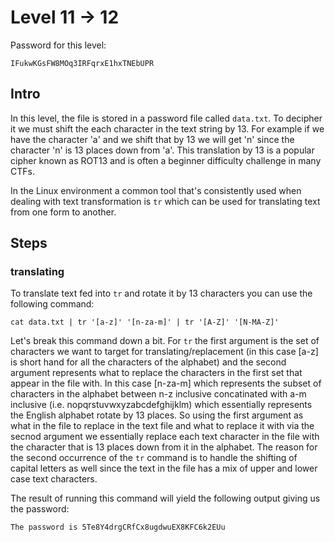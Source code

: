 # Level 11 -> 12

Password for this level:
```
IFukwKGsFW8MOq3IRFqrxE1hxTNEbUPR
```

## Intro

In this level, the file is stored in a password file called `data.txt`.
To decipher it we must shift the each character in the text string by 13. 
For example if we have the character 'a' and we shift that by 13 we will get
'n' since the character 'n' is 13 places down from 'a'. This translation by 13
is a popular cipher known as ROT13 and is often a beginner difficulty challenge
in many CTFs.

In the Linux environment a common tool that's consistently used when dealing
with text transformation is `tr` which can be used for translating text from
one form to another. 

## Steps

### translating 

To translate text fed into `tr` and rotate it by 13 characters you can use the
following command:

```
cat data.txt | tr '[a-z]' '[n-za-m]' | tr '[A-Z]' '[N-MA-Z]'
```

Let's break this command down a bit.
For `tr` the first argument is the set of characters we want to target for
translating/replacement (in this case [a-z] is short hand for all the 
characters of the alphabet) and the second argument represents what to replace
the characters in the first set that appear in the file with.
In this case [n-za-m] which represents the subset of characters in the alphabet
between n-z inclusive concatinated with a-m inclusive
(i.e. nopqrstuvwxyzabcdefghijklm) which essentially represents the English
alphabet rotate by 13 places. So using the first argument as what in the file
to replace in the text file and what to replace it with via the secnod argument
we essentially replace each text character in the file with the character
that is 13 places down from it in the alphabet. 
The reason for the second occurrence of the `tr` command is to handle the
shifting of capital letters as well since the text in the file has a mix of
upper and lower case text characters.

The result of running this command will yield the following output giving us
the password:

```
The password is 5Te8Y4drgCRfCx8ugdwuEX8KFC6k2EUu
```